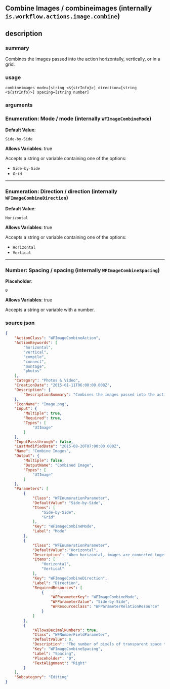 
## Combine Images / combineimages (internally `is.workflow.actions.image.combine`)



## description
### summary
Combines the images passed into the action horizontally, vertically, or in a grid.


### usage
`combineimages mode=[string <${strInfo}>] direction=[string <${strInfo}>] spacing=[string number]`

### arguments
### Enumeration: Mode / mode (internally `WFImageCombineMode`)
**Default Value**:
```
Side-by-Side
```
**Allows Variables**: true



Accepts a string 
or variable
containing one of the options:

- `Side-by-Side`
- `Grid`

---

### Enumeration: Direction / direction (internally `WFImageCombineDirection`)
**Default Value**:
```
Horizontal
```
**Allows Variables**: true



Accepts a string 
or variable
containing one of the options:

- `Horizontal`
- `Vertical`

---

### Number: Spacing / spacing (internally `WFImageCombineSpacing`)
**Placeholder**:
```
0
```
**Allows Variables**: true



Accepts a string 
or variable
with a number.

### source json

```json
{
	"ActionClass": "WFImageCombineAction",
	"ActionKeywords": [
		"horizontal",
		"vertical",
		"compile",
		"connect",
		"montage",
		"photos"
	],
	"Category": "Photos & Video",
	"CreationDate": "2015-01-11T06:00:00.000Z",
	"Description": {
		"DescriptionSummary": "Combines the images passed into the action horizontally, vertically, or in a grid."
	},
	"IconName": "Image.png",
	"Input": {
		"Multiple": true,
		"Required": true,
		"Types": [
			"UIImage"
		]
	},
	"InputPassthrough": false,
	"LastModifiedDate": "2015-08-20T07:00:00.000Z",
	"Name": "Combine Images",
	"Output": {
		"Multiple": false,
		"OutputName": "Combined Image",
		"Types": [
			"UIImage"
		]
	},
	"Parameters": [
		{
			"Class": "WFEnumerationParameter",
			"DefaultValue": "Side-by-Side",
			"Items": [
				"Side-by-Side",
				"Grid"
			],
			"Key": "WFImageCombineMode",
			"Label": "Mode"
		},
		{
			"Class": "WFEnumerationParameter",
			"DefaultValue": "Horizontal",
			"Description": "When horizontal, images are connected together from left to right. When vertical, images are connected from top to bottom.",
			"Items": [
				"Horizontal",
				"Vertical"
			],
			"Key": "WFImageCombineDirection",
			"Label": "Direction",
			"RequiredResources": [
				{
					"WFParameterKey": "WFImageCombineMode",
					"WFParameterValue": "Side-by-Side",
					"WFResourceClass": "WFParameterRelationResource"
				}
			]
		},
		{
			"AllowsDecimalNumbers": true,
			"Class": "WFNumberFieldParameter",
			"DefaultValue": 0,
			"Description": "The number of pixels of transparent space to place between consecutive images.",
			"Key": "WFImageCombineSpacing",
			"Label": "Spacing",
			"Placeholder": "0",
			"TextAlignment": "Right"
		}
	],
	"Subcategory": "Editing"
}
```
